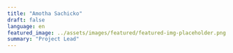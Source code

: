 ```yaml
---
title: "Amotha Sachicko"
draft: false
language: en
featured_image: ../assets/images/featured/featured-img-placeholder.png
summary: "Project Lead"
---
```


